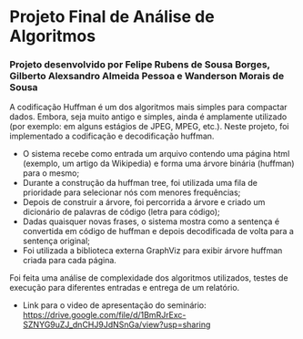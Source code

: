 # Projeto Final de Análise de Algoritmos

### Projeto desenvolvido por Felipe Rubens de Sousa Borges, Gilberto Alexsandro Almeida Pessoa e Wanderson Morais de Sousa

A codificação Huffman é um dos algoritmos mais simples para compactar dados. Embora, seja
muito antigo e simples, ainda é amplamente utilizado (por exemplo: em alguns estágios de JPEG,
MPEG, etc.). Neste projeto, foi implementado a codificação e decodificação huffman. 
- O sistema recebe como entrada um arquivo contendo uma página html (exemplo,
um artigo da Wikipedia) e forma uma árvore binária (huffman) para o mesmo; 
- Durante a construção da huffman tree, foi utilizada uma fila de prioridade para selecionar nós com
menores frequências; 
- Depois de construir a árvore, foi percorrida a árvore e criado um dicionário de palavras de código
(letra para código); 
- Dadas quaisquer novas frases, o sistema mostra como a sentença é convertida em
código de huffman e depois decodificada de volta para a sentença original; 
- Foi utilizada a biblioteca externa GraphViz para exibir árvore huffman criada para cada página.

Foi feita uma análise de complexidade dos algoritmos utilizados, testes de execução para diferentes entradas e entrega de um relatório.

- Link para o video de apresentação do seminário: https://drive.google.com/file/d/1BmRJrExc-SZNYG9uZJ_dnCHJ9JdNSnGa/view?usp=sharing
